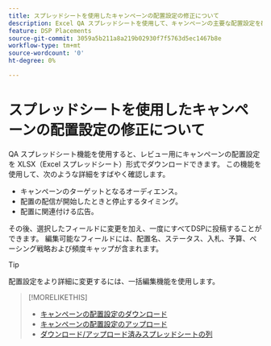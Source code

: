 ```yaml
---
title: スプレッドシートを使用したキャンペーンの配置設定の修正について
description: Excel QA スプレッドシートを使用して、キャンペーンの主要な配置設定を確認および編集する方法について説明します。
feature: DSP Placements
source-git-commit: 3059a5b211a8a219b02930f7f5763d5ec1467b8e
workflow-type: tm+mt
source-wordcount: '0'
ht-degree: 0%

---
```


# スプレッドシートを使用したキャンペーンの配置設定の修正について

QA スプレッドシート機能を使用すると、レビュー用にキャンペーンの配置設定を XLSX（Excel スプレッドシート）形式でダウンロードできます。 この機能を使用して、次のような詳細をすばやく確認します。

* キャンペーンのターゲットとなるオーディエンス。
* 配置の配信が開始したときと停止するタイミング。
* 配置に関連付ける広告。

その後、選択したフィールドに変更を加え、一度にすべてDSPに投稿することができます。 編集可能なフィールドには、配置名、ステータス、入札、予算、ペーシング戦略および頻度キャップが含まれます。

>[!TIP]
>
>配置設定をより詳細に変更するには、一括編集機能を使用します。<!-- add link once we have help on it -->

>[!MORELIKETHIS]
>
>* [キャンペーンの配置設定のダウンロード](qa-sheet-download.md)
>* [キャンペーンの配置設定のアップロード](qa-sheet-upload.md)
>* [ダウンロード/アップロード済みスプレッドシートの列](qa-sheet-columns.md)

